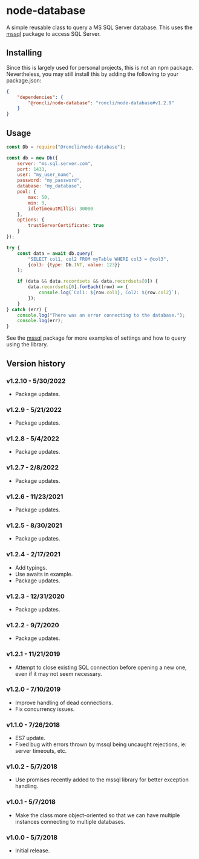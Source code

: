 # node-database
A simple reusable class to query a MS SQL Server database.  This uses the [mssql](https://github.com/tediousjs/node-mssql) package to access SQL Server.

## Installing
Since this is largely used for personal projects, this is not an npm package.  Nevertheless, you may still install this by adding the following to your package.json:

```json
{
    "dependencies": {
        "@roncli/node-database": "roncli/node-database#v1.2.9"
    }
}
```

## Usage
```javascript
const Db = require("@roncli/node-database");

const db = new Db({
    server: "ms.sql.server.com",
    port: 1433,
    user: "my_user_name",
    password: "my_password",
    database: "my_database",
    pool: {
        max: 50,
        min: 0,
        idleTimeoutMillis: 30000
    },
    options: {
        trustServerCertificate: true
    }
});

try {
    const data = await db.query(
        "SELECT col1, col2 FROM myTable WHERE col3 = @col3",
        {col3: {type: Db.INT, value: 123}}
    );

    if (data && data.recordsets && data.recordsets[0]) {
        data.recordsets[0].forEach((row) => {
            console.log(`Col1: ${row.col1}, Col2: ${row.col2}`);
        });
    }
} catch (err) {
    console.log("There was an error connecting to the database.");
    console.log(err);
}
```

See the [mssql](https://github.com/tediousjs/node-mssql) package for more examples of settings and how to query using the library.

## Version history

### v1.2.10 - 5/30/2022
* Package updates.

### v1.2.9 - 5/21/2022
* Package updates.

### v1.2.8 - 5/4/2022
* Package updates.

### v1.2.7 - 2/8/2022
* Package updates.

### v1.2.6 - 11/23/2021
* Package updates.

### v1.2.5 - 8/30/2021
* Package updates.

### v1.2.4 - 2/17/2021
* Add typings.
* Use awaits in example.
* Package updates.

### v1.2.3 - 12/31/2020
* Package updates.

### v1.2.2 - 9/7/2020
* Package updates.

### v1.2.1 - 11/21/2019
* Attempt to close existing SQL connection before opening a new one, even if it may not seem necessary.

### v1.2.0 - 7/10/2019
* Improve handling of dead connections.
* Fix concurrency issues.

### v1.1.0 - 7/26/2018
* ES7 update.
* Fixed bug with errors thrown by mssql being uncaught rejections, ie: server timeouts, etc.

### v1.0.2 - 5/7/2018
* Use promises recently added to the mssql library for better exception handling.

### v1.0.1 - 5/7/2018
* Make the class more object-oriented so that we can have multiple instances connecting to multiple databases.

### v1.0.0 - 5/7/2018
* Initial release.
